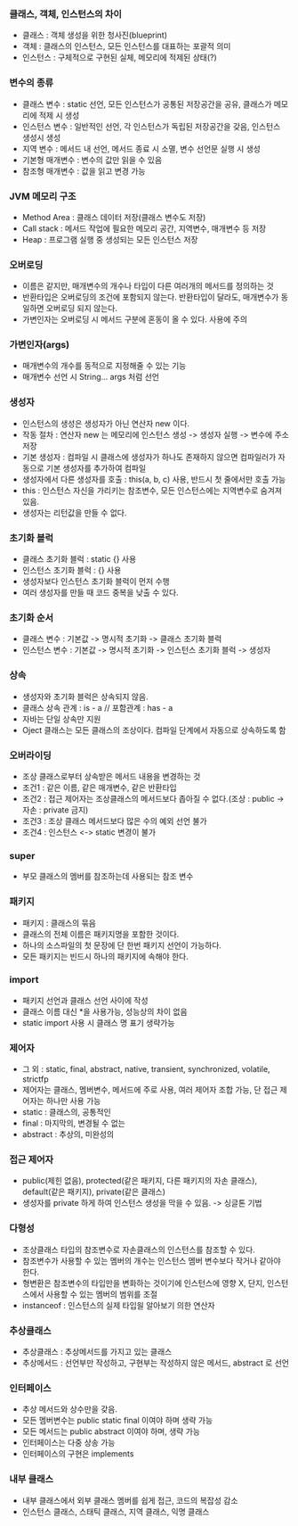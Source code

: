 ### 클래스, 객체, 인스턴스의 차이
* 클래스 : 객체 생성을 위한 청사진(blueprint)
* 객체 : 클래스의 인스턴스, 모든 인스턴스를 대표하는 포괄적 의미
* 인스턴스 : 구체적으로 구현된 실체, 메모리에 적제된 상태(?)

### 변수의 종류
* 클래스 변수 : static 선언, 모든 인스턴스가 공통된 저장공간을 공유, 클래스가 메모리에 적제 시 생성
* 인스턴스 변수 : 일반적인 선언, 각 인스턴스가 독립된 저장공간을 갖음, 인스턴스 생성시 생성
* 지역 변수 : 메서드 내 선언, 메서드 종료 시 소멸, 변수 선언문 실행 시 생성
* 기본형 매개변수 : 변수의 값만 읽을 수 있음
* 참조형 매개변수 : 값을 읽고 변경 가능

### JVM 메모리 구조
* Method Area : 클래스 데이터 저장(클래스 변수도 저장)
* Call stack : 메서드 작업에 필요한 메모리 공간, 지역변수, 매개변수 등 저장
* Heap : 프로그램 실행 중 생성되는 모든 인스턴스 저장

### 오버로딩
* 이름은 같지만, 매개변수의 개수나 타입이 다른 여러개의 메서드를 정의하는 것
* 반환타입은 오버로딩의 조건에 포함되지 않는다. 반환타입이 달라도, 매개변수가 동일하면 오버로딩 되지 않는다. 
* 가변인자는 오버로딩 시 메서드 구분에 혼동이 올 수 있다. 사용에 주의

### 가변인자(args)
* 매개변수의 개수를 동적으로 지정해줄 수 있는 기능
* 매개변수 선언 시 String... args 처럼 선언

### 생성자
* 인스턴스의 생성은 생성자가 아닌 연산자 new 이다.
* 작동 절차 : 연산자 new 는 메모리에 인스턴스 생성 -> 생성자 실행 -> 변수에 주소 저장
* 기본 생성자 : 컴파일 시 클래스에 생성자가 하나도 존재하지 않으면 컴파일러가 자동으로 기본 생성자를 추가하여 컴파일
* 생성자에서 다른 생성자를 호출 : this(a, b, c) 사용, 반드시 첫 줄에서만 호출 가능
* this : 인스턴스 자신을 가리키는 참조변수, 모든 인스턴스에는 지역변수로 숨겨져 있음.
* 생성자는 리턴값을 만들 수 없다.

### 초기화 블럭
* 클래스 초기화 블럭 : static {} 사용
* 인스턴스 초기화 블럭 : {} 사용
* 생성자보다 인스턴스 초기화 블럭이 먼저 수행
* 여러 생성자를 만들 때 코드 중복을 낮출 수 있다.

### 초기화 순서
* 클래스 변수 : 기본값 -> 명시적 초기화 -> 클래스 초기화 블럭
* 인스턴스 변수 : 기본값 -> 명시적 초기화 -> 인스턴스 초기화 블럭 -> 생성자

### 상속
* 생성자와 초기화 블럭은 상속되지 않음.
* 클래스 상속 관계 : is - a // 포함관계 : has - a
* 자바는 단일 상속만 지원
* Oject 클래스는 모든 클래스의 조상이다. 컴파일 단계에서 자동으로 상속하도록 함

### 오버라이딩
* 조상 클래스로부터 상속받은 메서드 내용을 변경하는 것
* 조건1 : 같은 이름, 같은 매개변수, 같은 반환타입
* 조건2 : 접근 제어자는 조상클래스의 메서드보다 좁아질 수 없다.(조상 : public -> 자손 : private 금지)
* 조건3 : 조상 클래스 메서드보다 많은 수의 예외 선언 불가
* 조건4 : 인스턴스 <-> static 변경이 불가

### super
* 부모 클래스의 멤버를 참조하는데 사용되는 참조 변수

### 패키지
* 패키지 : 클래스의 묶음
* 클래스의 전체 이름은 패키지명을 포함한 것이다.
* 하나의 소스파일의 첫 문장에 단 한번 패키지 선언이 가능하다.
* 모든 패키지는 빈드시 하나의 패키지에 속해야 한다.

### import
* 패키지 선언과 클래스 선언 사이에 작성
* 클래스 이름 대신 *을 사용가능, 성능상의 차이 없음
* static import 사용 시 클래스 명 표기 생략가능

### 제어자
* 그 외 : static, final, abstract, native, transient, synchronized, volatile, strictfp
* 제어자는 클래스, 멤버변수, 메서드에 주로 사용, 여러 제어자 조합 가능, 단 접근 제어자는 하나만 사용 가능
* static : 클래스의, 공통적인
* final : 마지막의, 변경될 수 없는
* abstract : 추상의, 미완성의

### 접근 제어자
* public(제힌 없음), protected(같은 패키지, 다른 패키지의 자손 클래스), default(같은 패키지), private(같은 클래스)
* 생성자를 private 하게 하여 인스턴스 생성을 막을 수 있음. -> 싱글톤 기법

### 다형성
* 조상클래스 타입의 참조변수로 자손클래스의 인스턴스를 참조할 수 있다.
* 참조변수가 사용할 수 있는 멤버의 개수는 인스턴스 멤버 변수보다 작거나 같아야 한다.
* 형변환은 참조변수의 타입만을 변화하는 것이기에 인스턴스에 영향 X, 단지, 인스턴스에서 사용할 수 있는 멤버의 범위를 조절
* instanceof : 인스턴스의 실제 타입읠 알아보기 의한 연산자

### 추상클래스
* 추상클래스 : 추상메서드를 가지고 있는 클래스
* 추상메서드 : 선언부만 작성하고, 구현부는 작성하지 않은 메서드, abstract 로 선언

### 인터페이스
* 추상 메서드와 상수만을 갖음.
* 모든 멤버변수는 public static final 이여야 하며 생략 가능
* 모든 메서드는 public abstract 이여야 하며, 생략 가능
* 인터페이스는 다중 상송 가능
* 인터페이스의 구현은 implements

### 내부 클래스
* 내부 클래스에서 외부 클래스 멤버를 쉽게 접근, 코드의 복잡성 감소
* 인스턴스 클래스, 스태틱 클래스, 지역 클래스, 익명 클래스